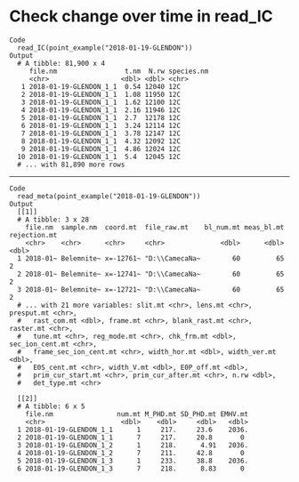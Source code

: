 # Check change over time in read_IC

    Code
      read_IC(point_example("2018-01-19-GLENDON"))
    Output
      # A tibble: 81,900 x 4
         file.nm                 t.nm  N.rw species.nm
         <chr>                  <dbl> <dbl> <chr>     
       1 2018-01-19-GLENDON_1_1  0.54 12040 12C       
       2 2018-01-19-GLENDON_1_1  1.08 11950 12C       
       3 2018-01-19-GLENDON_1_1  1.62 12100 12C       
       4 2018-01-19-GLENDON_1_1  2.16 11946 12C       
       5 2018-01-19-GLENDON_1_1  2.7  12178 12C       
       6 2018-01-19-GLENDON_1_1  3.24 12114 12C       
       7 2018-01-19-GLENDON_1_1  3.78 12147 12C       
       8 2018-01-19-GLENDON_1_1  4.32 12092 12C       
       9 2018-01-19-GLENDON_1_1  4.86 12024 12C       
      10 2018-01-19-GLENDON_1_1  5.4  12045 12C       
      # ... with 81,890 more rows

---

    Code
      read_meta(point_example("2018-01-19-GLENDON"))
    Output
      [[1]]
      # A tibble: 3 x 28
        file.nm  sample.nm  coord.mt  file_raw.mt    bl_num.mt meas_bl.mt rejection.mt
        <chr>    <chr>      <chr>     <chr>              <dbl>      <dbl>        <dbl>
      1 2018-01~ Belemnite~ x=-12761~ "D:\\CamecaNa~        60         65            2
      2 2018-01~ Belemnite~ x=-12741~ "D:\\CamecaNa~        60         65            2
      3 2018-01~ Belemnite~ x=-12721~ "D:\\CamecaNa~        60         65            2
      # ... with 21 more variables: slit.mt <chr>, lens.mt <chr>, presput.mt <chr>,
      #   rast_com.mt <dbl>, frame.mt <chr>, blank_rast.mt <chr>, raster.mt <chr>,
      #   tune.mt <chr>, reg_mode.mt <chr>, chk_frm.mt <dbl>, sec_ion_cent.mt <chr>,
      #   frame_sec_ion_cent.mt <chr>, width_hor.mt <dbl>, width_ver.mt <dbl>,
      #   E0S_cent.mt <chr>, width_V.mt <dbl>, E0P_off.mt <dbl>,
      #   prim_cur_start.mt <chr>, prim_cur_after.mt <chr>, n.rw <dbl>,
      #   det_type.mt <chr>
      
      [[2]]
      # A tibble: 6 x 5
        file.nm                num.mt M_PHD.mt SD_PHD.mt EMHV.mt
        <chr>                   <dbl>    <dbl>     <dbl>   <dbl>
      1 2018-01-19-GLENDON_1_1      1     217.     23.6    2036.
      2 2018-01-19-GLENDON_1_1      7     217.     20.8       0 
      3 2018-01-19-GLENDON_1_2      1     218.      4.91   2036.
      4 2018-01-19-GLENDON_1_2      7     211.     42.8       0 
      5 2018-01-19-GLENDON_1_3      1     233.     38.8    2036.
      6 2018-01-19-GLENDON_1_3      7     218.      8.83      0 
      

